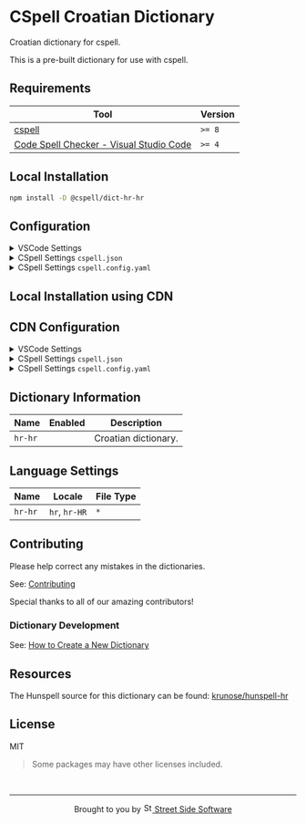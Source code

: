 # CSpell Croatian Dictionary

Croatian dictionary for cspell.

This is a pre-built dictionary for use with cspell.

<!--- @@inject: ../../static/requirements.md --->

## Requirements

| Tool                                                                                                                                 | Version |
| ------------------------------------------------------------------------------------------------------------------------------------ | ------- |
| [cspell](https://github.com/streetsidesoftware/cspell)                                                                               | `>= 8`  |
| [Code Spell Checker - Visual Studio Code](https://marketplace.visualstudio.com/items?itemName=streetsidesoftware.code-spell-checker) | `>= 4`  |

<!--- @@inject-end: ../../static/requirements.md --->

<!--- @@inject: ./static/install.md --->

## Local Installation

```sh
npm install -D @cspell/dict-hr-hr
```

## Configuration

<details>
<summary>VSCode Settings</summary>

Add the following to your VSCode settings:

**`.vscode/settings.json`**

```jsonc
{
  "cSpell.import": ["@cspell/dict-hr-hr/cspell-ext.json"],
  "cSpell.language": "hr, hr-HR",
}
```

</details>

<details>
<summary>CSpell Settings <code>cspell.json</code></summary>

**`cspell.json`**

```jsonc
{
  "import": ["@cspell/dict-hr-hr/cspell-ext.json"],
  "language": "hr, hr-HR",
}
```

</details>

<details>
<summary>CSpell Settings <code>cspell.config.yaml</code></summary>

**`cspell.config.yaml`**

```yaml
import:
  - '@cspell/dict-hr-hr/cspell-ext.json'
language: hr, hr-HR
```

</details>

## Local Installation using CDN

## CDN Configuration

<details>
<summary>VSCode Settings</summary>

Add the following to your VSCode settings:

**`.vscode/settings.json`**

```jsonc
{
  "cSpell.import": ["https://cdn.jsdelivr.net/npm/@cspell/dict-hr-hr/cspell-ext.json"],
  "cSpell.language": "hr, hr-HR",
}
```

</details>

<details>
<summary>CSpell Settings <code>cspell.json</code></summary>

**`cspell.json`**

```jsonc
{
  "import": ["https://cdn.jsdelivr.net/npm/@cspell/dict-hr-hr/cspell-ext.json"],
  "language": "hr, hr-HR",
}
```

</details>

<details>
<summary>CSpell Settings <code>cspell.config.yaml</code></summary>

**`cspell.config.yaml`**

```yaml
import:
  - https://cdn.jsdelivr.net/npm/@cspell/dict-hr-hr/cspell-ext.json
language: hr, hr-HR
```

</details>

## Dictionary Information

| Name    | Enabled | Description          |
| ------- | ------- | -------------------- |
| `hr-hr` |         | Croatian dictionary. |

## Language Settings

| Name    | Locale        | File Type |
| ------- | ------------- | --------- |
| `hr-hr` | `hr`, `hr-HR` | `*`       |

<!--- @@inject-end: ./static/install.md --->

<!--- @@inject: ../../static/contributing.md --->

## Contributing

Please help correct any mistakes in the dictionaries.

See: [Contributing](https://github.com/streetsidesoftware/cspell-dicts#contributing)

Special thanks to all of our amazing contributors!

### Dictionary Development

See: [How to Create a New Dictionary](https://github.com/streetsidesoftware/cspell-dicts#how-to-create-a-new-dictionary)

<!--- @@inject-end: ../../static/contributing.md --->

## Resources

The Hunspell source for this dictionary can be found: [krunose/hunspell-hr](https://github.com/krunose/hunspell-hr)

<!--- cspell:ignore krunose --->

## License

MIT

> Some packages may have other licenses included.

<!--- @@inject: ../../static/footer.md --->

<br/>

---

<p align="center">
Brought to you by <a href="https://streetsidesoftware.com" title="Street Side Software">
<img width="16" alt="Street Side Software Logo" src="https://i.imgur.com/CyduuVY.png" /> Street Side Software
</a>
</p>

<!--- @@inject-end: ../../static/footer.md --->
